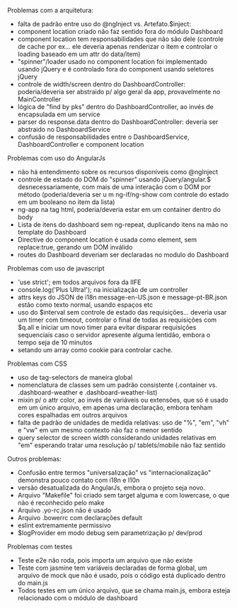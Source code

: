 Problemas com a arquitetura:
- falta de padrão entre uso do @ngInject vs. Artefato.$inject: 
- component location criado não faz sentido fora do módulo Dashboard
- component location tem responsabilidades que não são dele (controle de cache por ex... ele deveria apenas renderizar o item e controlar o loading baseado em um attr do data/item)
- "spinner"/loader usado no component location foi implementado usando jQuery e é controlado fora do component usando seletores jQuery
- controle de width/screen dentro do DashboardController: poderia/deveria ser abstraido p/ algo geral da app, provavelmente no MainController
- lógica de "find by pks" dentro do DashboardController, ao invés de encapsulada em um service
- parser do response.data dentro do DashboardController: deveria ser abstraido no DashboardService
- confusão de responsabilidades entre o DashboardService, DashboardController e component location


Problemas com uso do AngularJs
- não há entendimento sobre os recursos disponíveis como @ngInject
- controle de estado do DOM do "spinner" usando jQuery/angular.$ desnecessariamente, com mais de uma interação com o DOM por método (poderia/deveria ser u m ng-if/ng-show com controle do estado em um booleano no item da lista)
- ng-app na tag html, poderia/deveria estar em um container dentro do body
- Lista de itens do dashboard sem ng-repeat, duplicando itens na mão no template do Dashboard
- Directive do component location é usada como element, sem replace:true, gerando um DOM inválido
- routes do Dashboard deveriam ser declaradas no modulo do Dashboard


Problemas com uso de javascript
- 'use strict'; em todos arquivos fora da IIFE
- console.log('Plus Ultra!'); na inicialização de um controller
- attrs keys do JSON de i18n message-en-US.json e message-pt-BR.json estão como texto normal, usando espaços etc
- uso do $interval sem controle de estado das requisições... deveria usar um timer com timeout, controlar o final de todas as requisições com $q.all e iniciar um novo timer para evitar disparar requisições sequenciais caso o servidor apresente alguma lentidão, embora o tempo seja de 10 minutos
- setando um array como cookie para controlar cache.

Problemas com CSS
- uso de tag-selectors de maneira global
- nomenclatura de classes sem um padrão consistente (.container vs. .dashboard-weather e .dashboard-weather-list)
- mixin p/ o attr color, ao invés de variáveis ou extensões, que só é usado em um único arquivo, em apenas uma declaração, embora tenham cores espalhadas em outros arquivos
- falta de padrão de unidades de medida relativas: uso de "%", "em", "vh" e "vw" em um mesmo contexto não faz o menor sentido
- query selector de screen width considerando unidades relativas em "em" esperando tratar uma resolução p/ tablets/mobile não faz sentido

Outros problemas:
- Confusão entre termos "universalização" vs "internacionalização" demonstra pouco contato com i18n e l10n
- versão desatualizada do AngularJs, embora o projeto seja novo.
- Arquivo "Makefile" foi criado sem target alguma e com lowercase, o que não é reconhecido pelo make
- Arquivo .yo-rc.json não é usado
- Arquivo .bowerrc com declarações default
- eslint extremamente permissivo
- $logProvider em modo debug sem parametrização p/ dev/prod

Problemas com testes
- Teste e2e não roda, pois importa um arquivo que não existe
- Teste com jasmine tem variáveis declaradas de forma global, um arquivo de mock que não é usado, pois o código está duplicado dentro do main.js
- Todos testes em um único arquivo, que se chama main.js, embora esteja relacionado com o módulo de dashboard